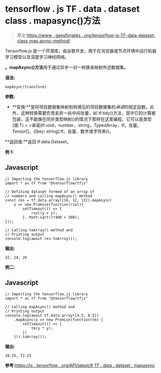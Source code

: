 # tensorflow . js TF . data . dataset class . mapasync()方法

> 原文:[https://www . geesforgeks . org/tensorflow-js-TF-data-dataset-class-map async-method/](https://www.geeksforgeeks.org/tensorflow-js-tf-data-dataset-class-mapasync-method/)

Tensorflow.js 是一个开源库，由谷歌开发，用于在浏览器或节点环境中运行机器学习模型以及深度学习神经网络。

**。mapAsync()方法**用于通过异步一对一转换来映射所述数据集。

**语法:**

```
mapAsync(transform)
```

**参数:**

*   **变换:**是将项目数据集映射到转换后的项目数据集的*承诺*的规定函数。此外，这种转换需要负责丢弃一些中间张量，如 tf.tidy()方法，其中它的计算被包装，这不能像在同步类型映射()的情况下那样在这里编程。它可以是类型(值:T) = >承诺(tf.void，number，string，TypedArray，tf。张量。Tensor[]，{[key: string]:tf。张量、数字或字符串})。

**返回值:**返回 tf.data.Dataset。

**例 1:**

## Javascript

```
// Importing the tensorflow.js library
import * as tf from "@tensorflow/tfjs"

// Defining dataset formed of an array of
// numbers and calling mapAsync() method
const res = tf.data.array([16, 12, 13]).mapAsync(
    y => new Promise(function(rsol){
        setTimeout(() => {
            rsol(y + y);
        }, Math.sqrt()*400 + 300);
}));

// Calling toArray() method and
// Printing output
console.log(await res.toArray());
```

**输出:**

```
32, 24, 26
```

**例二:**

## Javascript

```
// Importing the tensorflow.js library
import * as tf from "@tensorflow/tfjs"

// Calling mapAsync() method and
// Printing output
console.log(await tf.data.array([4.5, 8.5])
    .mapAsync(y => new Promise(function(tm) {
        setTimeout(() => {
            tm(y * y);
        })
    })).toArray());
```

**输出:**

```
20.25, 72.25
```

**参考:**[https://js . tensorflow . org/API/latest/# TF . data . dataset . mapasync](https://js.tensorflow.org/api/latest/#tf.data.Dataset.mapAsync)